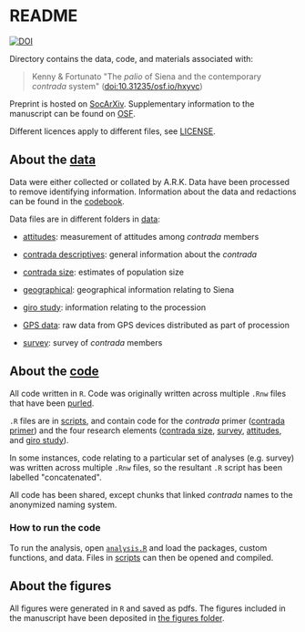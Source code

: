 # README #

[![DOI](https://zenodo.org/badge/450492108.svg)](https://zenodo.org/badge/latestdoi/450492108)

Directory contains the data, code, and materials associated with:

> Kenny & Fortunato "The *palio* of Siena and the contemporary *contrada* system" ([doi:10.31235/osf.io/hxyvc](https://doi.org/10.31235/osf.io/hxyvc))

Preprint is hosted on
[SocArXiv](https://doi.org/10.31235/osf.io/hxyvc). Supplementary
information to the manuscript can be found on
[OSF](https://osf.io/5jtsk/).

Different licences apply to different files, see
[LICENSE](./LICENSE.md).

## About the [data](./data) ##

Data were either collected or collated by A.R.K. Data have been
processed to remove identifying information. Information about the
data and redactions can be found in the
[codebook](./data/codebook.pdf).

Data files are in different folders in [data](./data):

* [attitudes](./data/attitudes): measurement of attitudes among *contrada*
  members

* [contrada descriptives](./data/contrada-descriptives): general
  information about the *contrada*

* [contrada size](./data/contrada-size): estimates of population size

* [geographical](./data/geographical): geographical information
  relating to Siena

* [giro study](./data/giro-study): information relating to the
  procession

* [GPS data](./data/gps): raw data from GPS devices distributed as
  part of procession

* [survey](./data/survey): survey of *contrada* members

## About the [code](./code) ##

All code written in `R`. Code was originally written across multiple
`.Rnw` files that have been
[purled](https://bookdown.org/yihui/rmarkdown-cookbook/purl.html).

`.R` files are in [scripts](./scripts), and contain code for the
*contrada* primer ([contrada primer](./scripts/contrada-primer.R)) and
the four research elements ([contrada
size](./scripts/contrada-size.R),
[survey](./scripts/survey-concatenated.R),
[attitudes](./scripts/attitudes.R), and [giro
study](./scripts/giro-study-concatenated.R)).

In some instances, code relating to a particular set of analyses
(e.g. survey) was written across multiple `.Rnw` files, so the
resultant `.R` script has been labelled "concatenated".

All code has been shared, except chunks that linked *contrada* names
to the anonymized naming system.

### How to run the code ###

To run the analysis, open [`analysis.R`](./analysis.R) and load the
packages, custom functions, and data. Files in [scripts](./scripts)
can then be opened and compiled.

## About the figures ##

All figures were generated in `R` and saved as pdfs. The figures
included in the manuscript have been deposited in [the figures
folder](./figures).